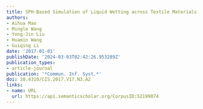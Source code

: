 ```yaml
---
title: SPH-Based Simulation of Liquid Wetting across Textile Materials
authors:
- Aihua Mao
- Mingle Wang
- Yong-Jin Liu
- Huamin Wang
- Guiqing Li
date: '2017-01-01'
publishDate: '2024-03-03T02:42:26.953289Z'
publication_types:
- article-journal
publication: '*Commun. Inf. Syst.*'
doi: 10.4310/CIS.2017.V17.N3.A2
links:
- name: URL
  url: https://api.semanticscholar.org/CorpusID:52199074
---
```

